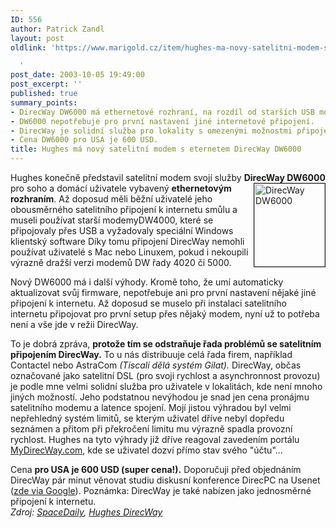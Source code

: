 ```yaml
---
ID: 556
author: Patrick Zandl
layout: post
oldlink: 'https://www.marigold.cz/item/hughes-ma-novy-satelitni-modem-s-eternetem-direcway-dw6000

  '
post_date: 2003-10-05 19:49:00
post_excerpt: ''
published: true
summary_points:
- DirecWay DW6000 má ethernetové rozhraní, na rozdíl od starších USB modemů.
- DW6000 nepotřebuje pro první nastavení jiné internetové připojení.
- DirecWay je solidní služba pro lokality s omezenými možnostmi připojení.
- Cena DW6000 pro USA je 600 USD.
title: Hughes má nový satelitní modem s eternetem DirecWay DW6000
---
```


<p>
Hughes konečně představil satelitní modem svojí služby <STRONG>DirecWay DW6000</STRONG> pro soho a <IMG height=133 alt="DirecWay DW6000" src="http://beta.marigold.cz/obrazek/direcwaydw6000.jpg" width=113 align=right border=1>domácí uživatele vybavený <STRONG>ethernetovým rozhraním</STRONG>. Až doposud měli běžní uživatelé jeho obousměrného satelitního připojení k internetu smůlu a museli používat starší modemyDW4000, které se připojovaly přes USB a vyžadovaly speciální Windows klientský software Díky tomu připojení DirecWay nemohli používat uživatelé s Mac nebo Linuxem, pokud i nekoupili výrazně dražší verzi modemů DW řady 4020 či 5000. </p>

<p>
Nový DW6000 má i další výhody. Kromě toho, že umí automaticky aktualizovat svůj firmware, nepotřebuje ani pro první nastavení nějaké jiné připojení k internetu. Až doposud se muselo při instalaci satelitního internetu připojovat pro první setup přes nějaký modem, nyní už to potřeba není a vše jde v režii DirecWay. </p>

<p>
To je dobrá zpráva, <STRONG>protože tím se odstraňuje řada problémů se satelitním připojením DirecWay.</STRONG> To u nás distribuuje celá řada firem, například Contactel nebo AstraCom <EM>(Tiscali dělá systém Gilat).</EM> DirecWay, občas označované jako satelitní DSL (pro svoji rychlost a asynchronnost provozu) je podle mne velmi solidní služba pro uživatele v lokalitách, kde není mnoho jiných možností. Jeho podstatnou nevýhodou je snad jen cena pronájmu satelitního modemu a latence spojení. Mojí jistou výhradou byl velmi nepřehledný systém limitů, se kterým uživatel dříve nebyl dopředu seznámen a přitom při překročení limitu mu výrazně spadla provozní rychlost. Hughes na tyto výhrady již dříve reagoval zavedením portálu <A href="http://www.mydirecway.com/" target=_blank>MyDirecWay.com</A>, kde se uživatel dozví přímo stav svého "účtu"...</p>

<p>
Cena <STRONG>pro USA je 600 USD (super cena!).</STRONG> Doporučuji před objednáním DirecWay pár minut věnovat studiu diskusní konference DirecPC na Usenet (<A href="http://groups.google.com/groups?hl=cs&amp;lr=&amp;ie=UTF-8&amp;oe=UTF-8&amp;newwindow=1&amp;group=alt.satellite.direcpc" target=_blank>zde via Google</A>). Poznámka: DirecWay je také nabízen jako jednosměrné připojení k internetu.<BR><EM>Zdroj: </EM><A href="http://www.spacedaily.com/news/vsat-03ze.html" target=_blank><EM>SpaceDaily</EM></A><EM>, </EM><A href="http://dssweb01.mydirecway.com/mydw/common/2way/dw6-overview.jsp"><EM>Hughes DirecWay</EM></A></p>